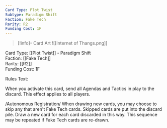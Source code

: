 ```yaml
---
Card Type: Plot Twist
Subtype: Paradigm Shift
Faction: Fake Tech
Rarity: R2
Funding Cost: 1F
---
```

> [!info]- Card Art
> ![[Internet of Thangs.png]]

Card Type: [[Plot Twist]] - Paradigm Shift  
Faction: [[Fake Tech]]  
Rarity: [[R2]]  
Funding Cost: 1F  

Rules Text:  

When you activate this card, send all Agendas and Tactics in play to the discard. This effect applies to all players.  

/Autonomous Registration/ When drawing new cards, you may choose to skip any that aren't Fake Tech cards. 
Skipped cards are put into the discard pile. Draw a new card for each card discarded in this way. 
This sequence may be repeated if Fake Tech cards are re-drawn.  